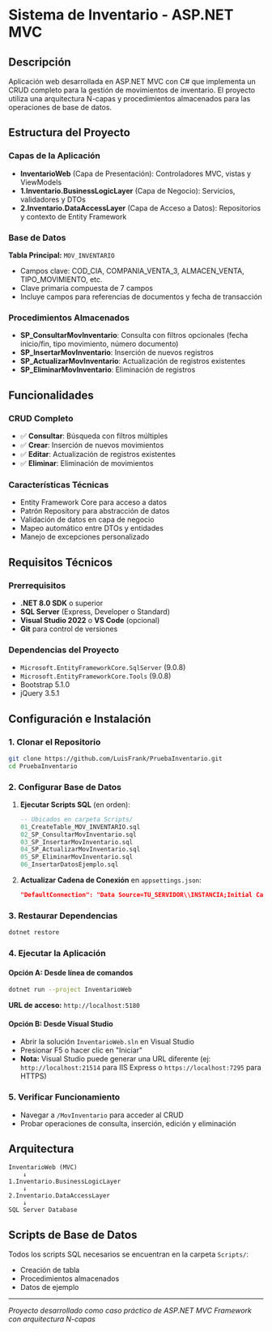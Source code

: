 # Sistema de Inventario - ASP.NET MVC

## Descripción
Aplicación web desarrollada en ASP.NET MVC con C# que implementa un CRUD completo para la gestión de movimientos de inventario. El proyecto utiliza una arquitectura N-capas y procedimientos almacenados para las operaciones de base de datos.

## Estructura del Proyecto

### Capas de la Aplicación
- **InventarioWeb** (Capa de Presentación): Controladores MVC, vistas y ViewModels
- **1.Inventario.BusinessLogicLayer** (Capa de Negocio): Servicios, validadores y DTOs
- **2.Inventario.DataAccessLayer** (Capa de Acceso a Datos): Repositorios y contexto de Entity Framework

### Base de Datos
**Tabla Principal:** `MOV_INVENTARIO`
- Campos clave: COD_CIA, COMPANIA_VENTA_3, ALMACEN_VENTA, TIPO_MOVIMIENTO, etc.
- Clave primaria compuesta de 7 campos
- Incluye campos para referencias de documentos y fecha de transacción

### Procedimientos Almacenados
- **SP_ConsultarMovInventario**: Consulta con filtros opcionales (fecha inicio/fin, tipo movimiento, número documento)
- **SP_InsertarMovInventario**: Inserción de nuevos registros
- **SP_ActualizarMovInventario**: Actualización de registros existentes
- **SP_EliminarMovInventario**: Eliminación de registros

## Funcionalidades

### CRUD Completo
- ✅ **Consultar**: Búsqueda con filtros múltiples
- ✅ **Crear**: Inserción de nuevos movimientos
- ✅ **Editar**: Actualización de registros existentes
- ✅ **Eliminar**: Eliminación de movimientos

### Características Técnicas
- Entity Framework Core para acceso a datos
- Patrón Repository para abstracción de datos
- Validación de datos en capa de negocio
- Mapeo automático entre DTOs y entidades
- Manejo de excepciones personalizado

## Requisitos Técnicos

### Prerrequisitos
- **.NET 8.0 SDK** o superior
- **SQL Server** (Express, Developer o Standard)
- **Visual Studio 2022** o **VS Code** (opcional)
- **Git** para control de versiones

### Dependencias del Proyecto
- `Microsoft.EntityFrameworkCore.SqlServer` (9.0.8)
- `Microsoft.EntityFrameworkCore.Tools` (9.0.8)
- Bootstrap 5.1.0
- jQuery 3.5.1

## Configuración e Instalación

### 1. Clonar el Repositorio
```bash
git clone https://github.com/LuisFrank/PruebaInventario.git
cd PruebaInventario
```

### 2. Configurar Base de Datos
1. **Ejecutar Scripts SQL** (en orden):
   ```sql
   -- Ubicados en carpeta Scripts/
   01_CreateTable_MOV_INVENTARIO.sql
   02_SP_ConsultarMovInventario.sql
   03_SP_InsertarMovInventario.sql
   04_SP_ActualizarMovInventario.sql
   05_SP_EliminarMovInventario.sql
   06_InsertarDatosEjemplo.sql
   ```

2. **Actualizar Cadena de Conexión** en `appsettings.json`:
   ```json
   "DefaultConnection": "Data Source=TU_SERVIDOR\\INSTANCIA;Initial Catalog=InventarioDB;User Id=UserInventario;Password=123456789;Integrated Security=False;TrustServerCertificate=True;"
   ```

### 3. Restaurar Dependencias
```bash
dotnet restore
```

### 4. Ejecutar la Aplicación

#### Opción A: Desde línea de comandos
```bash
dotnet run --project InventarioWeb
```
**URL de acceso:** `http://localhost:5180`

#### Opción B: Desde Visual Studio
- Abrir la solución `InventarioWeb.sln` en Visual Studio
- Presionar F5 o hacer clic en "Iniciar"
- **Nota:** Visual Studio puede generar una URL diferente (ej: `http://localhost:21514` para IIS Express o `https://localhost:7295` para HTTPS)

### 5. Verificar Funcionamiento
- Navegar a `/MovInventario` para acceder al CRUD
- Probar operaciones de consulta, inserción, edición y eliminación

## Arquitectura

```
InventarioWeb (MVC)
    ↓
1.Inventario.BusinessLogicLayer
    ↓
2.Inventario.DataAccessLayer
    ↓
SQL Server Database
```

## Scripts de Base de Datos
Todos los scripts SQL necesarios se encuentran en la carpeta `Scripts/`:
- Creación de tabla
- Procedimientos almacenados
- Datos de ejemplo

---
*Proyecto desarrollado como caso práctico de ASP.NET MVC Framework con arquitectura N-capas*